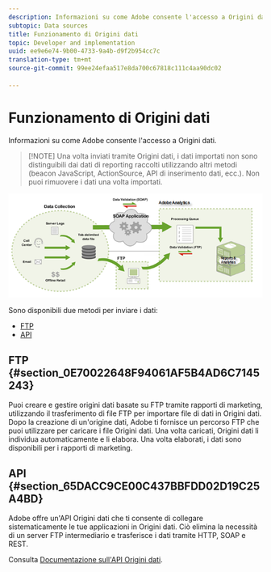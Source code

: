 ```yaml
---
description: Informazioni su come Adobe consente l'accesso a Origini dati.
subtopic: Data sources
title: Funzionamento di Origini dati
topic: Developer and implementation
uuid: ee9e6e74-9b00-4733-9a4b-d9f2b954cc7c
translation-type: tm+mt
source-git-commit: 99ee24efaa517e8da700c67818c111c4aa90dc02

---
```



# Funzionamento di Origini dati

Informazioni su come Adobe consente l'accesso a Origini dati.

> [!NOTE] Una volta inviati tramite Origini dati, i dati importati non sono distinguibili dai dati di reporting raccolti utilizzando altri metodi (beacon JavaScript, ActionSource, API di inserimento dati, ecc.). Non puoi rimuovere i dati una volta importati.

![](assets/data_sources_overview.png)

Sono disponibili due metodi per inviare i dati:

* [FTP](/help/import/c-data-sources/datasrc-how-data-sources-works.md#section_0E70022648F94061AF5B4AD6C7145243)
* [API](/help/import/c-data-sources/datasrc-how-data-sources-works.md#section_65DACC9CE00C437BBFDD02D19C25A4BD)

## FTP {#section_0E70022648F94061AF5B4AD6C7145243}

Puoi creare e gestire origini dati basate su FTP tramite rapporti di marketing, utilizzando il trasferimento di file FTP per importare file di dati in Origini dati. Dopo la creazione di un'origine dati, Adobe ti fornisce un percorso FTP che puoi utilizzare per caricare i file Origini dati. Una volta caricati, Origini dati li individua automaticamente e li elabora. Una volta elaborati, i dati sono disponibili per i rapporti di marketing.

## API {#section_65DACC9CE00C437BBFDD02D19C25A4BD}

Adobe offre un'API Origini dati che ti consente di collegare sistematicamente le tue applicazioni in Origini dati. Ciò elimina la necessità di un server FTP intermediario e trasferisce i dati tramite HTTP, SOAP e REST.

Consulta [Documentazione sull'API Origini dati](https://github.com/AdobeDocs/analytics-1.4-apis/tree/master/docs/data-sources-api).

